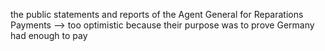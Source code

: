 the public statements and reports of the Agent General for Reparations Payments
--> too optimistic because their purpose was to prove Germany had enough to pay